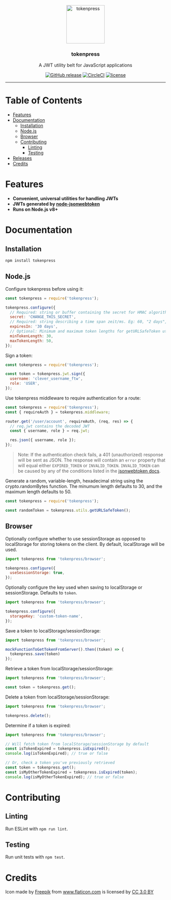 <p align="center">
  <img alt="tokenpress" src="https://image.flaticon.com/icons/svg/929/929429.svg" width="120">
</p>

<h3 align="center">
  tokenpress
</h3>

<p align="center">
  A JWT utility belt for JavaScript applications
</p>

<p align="center">
  <a href="https://github.com/justinsisley/tokenpress/blob/master/CHANGELOG.md"><img src="https://img.shields.io/github/release/justinsisley/tokenpress.svg?style=for-the-badge" alt="GitHub release" /></a> <a href="https://circleci.com/gh/justinsisley/tokenpress"><img src="https://img.shields.io/circleci/project/github/justinsisley/tokenpress.svg?style=for-the-badge" alt="CircleCI" /></a> <a href="https://github.com/justinsisley/tokenpress/blob/master/LICENSE"><img src="https://img.shields.io/github/license/justinsisley/tokenpress.svg?style=for-the-badge" alt="license" /></a>
</p>

---

# Table of Contents

- [Features](#features)
- [Documentation](#documentation)
  - [Installation](#installation)
  - [Node.js](#nodejs)
  - [Browser](#browser)
  - [Contributing](#contributing)
    - [Linting](#linting)
    - [Testing](#testing)
- [Releases](https://github.com/justinsisley/tokenpress/blob/master/CHANGELOG.md)
- [Credits](#credits)

# Features

- __Convenient, universal utilities for handling JWTs__
- __JWTs generated by [node-jsonwebtoken](https://github.com/auth0/node-jsonwebtoken)__
- __Runs on Node.js v8+__

# Documentation

## Installation

```bash
npm install tokenpress
```

## Node.js

Configure tokenpress before using it:

```javascript
const tokenpress = require('tokenpress');

tokenpress.configure({
  // Required: string or buffer containing the secret for HMAC algorithms
  secret: 'CHANGE_THIS_SECRET',
  // Required: string describing a time span zeit/ms. Eg: 60, "2 days", "10h", "7d"
  expiresIn: '30 days',
  // Optional: Minimum and maximum token lengths for getURLSafeToken utility
  minTokenLength: 30,
  maxTokenLength: 50,
});
```

Sign a token:

```javascript
const tokenpress = require('tokenpress');

const token = tokenpress.jwt.sign({
  username: 'clever_username_ftw',
  role: 'USER',
});
```

Use tokenpress middleware to require authentication for a route:

```javascript
const tokenpress = require('tokenpress');
const { requireAuth } = tokenpress.middleware;

router.get('/user/account', requireAuth, (req, res) => {
  // req.jwt contains the decoded JWT
  const { username, role } = req.jwt;

  res.json({ username, role });
});
```

> Note: If the authentication check fails, a 401 (unauthorized) response will be sent as JSON. The response will contain an `error` property that will equal either `EXPIRED_TOKEN` or `INVALID_TOKEN`. `INVALID_TOKEN` can be caused by any of the conditions listed in the [jsonwebtoken docs](https://github.com/auth0/node-jsonwebtoken#jsonwebtokenerror).

Generate a random, variable-length, hexadecimal string using the crypto.randomBytes function. The minumum length defaults to 30, and the maximum length defaults to 50.

```javascript
const tokenpress = require('tokenpress');

const randomToken = tokenpress.utils.getURLSafeToken();
```

## Browser

Optionally configure whether to use sessionStorage as opposed to localStorage for storing tokens on the client. By default, localStorage will be used.

```javascript
import tokenpress from 'tokenpress/browser';

tokenpress.configure({
  useSessionStorage: true,
});
```

Optionally configure the key used when saving to localStorage or sessionStorage. Defaults to `token`.

```javascript
import tokenpress from 'tokenpress/browser';

tokenpress.configure({
  storageKey: 'custom-token-name',
});
```

Save a token to localStorage/sessionStorage:

```javascript
import tokenpress from 'tokenpress/browser';

mockFunctionToGetTokenFromServer().then((token) => {
  tokenpress.save(token)
});
```

Retrieve a token from localStorage/sessionStorage:

```javascript
import tokenpress from 'tokenpress/browser';

const token = tokenpress.get();
```

Delete a token from localStorage/sessionStorage:

```javascript
import tokenpress from 'tokenpress/browser';

tokenpress.delete();
```

Determine if a token is expired:

```javascript
import tokenpress from 'tokenpress/browser';

// Will fetch token from localStorage/sessionStorage by default
const isTokenExpired = tokenpress.isExpired();
console.log(isTokenExpired); // true or false

// Or, check a token you've previously retrieved
const token = tokenpress.get();
const isMyOtherTokenExpired = tokenpress.isExpired(token);
console.log(isMyOtherTokenExpired); // true or false
```

# Contributing

## Linting

Run ESLint with `npm run lint`.

## Testing

Run unit tests with `npm test`.

# Credits
<div>Icon made by <a href="http://www.freepik.com" title="Freepik">Freepik</a> from <a href="https://www.flaticon.com/" title="Flaticon">www.flaticon.com</a> is licensed by <a href="http://creativecommons.org/licenses/by/3.0/" title="Creative Commons BY 3.0" target="_blank">CC 3.0 BY</a></div>
